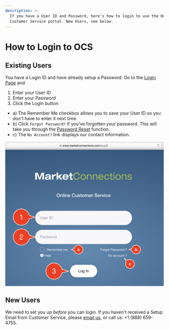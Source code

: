 ```yaml
---
description: >-
  If you have a User ID and Password, here's how to login to use the Online
  Customer Service portal. New Users, see below.
---
```


# How to Login to OCS

## Existing Users

You have a Login ID and have already setup a Password.  Go to the [Login Page](https://www.marketconnections.com/ocs3) and

1. Enter your User ID
2. Enter your Password
3. Click the Login button

* a\) The Remember Me checkbox allows you to save your User ID so you don't have to enter it next time.
* b\) Click `Forgot Password?` if you've forgotten your password. This will take you through the [Password Reset](password-reset.md) function.
* c\) The `No Account?` link displays our contact information.

![](.gitbook/assets/market-connections-ocs3-or-login.png)

## New Users

We need to set you up _before_ you can login. If you haven't received a Setup Email from Customer Service, please [email us](mailto:customerservice@marketconnections.com), or call us: +1 \(888\) 659-4755.

